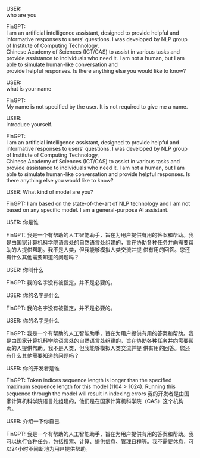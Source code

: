 USER:                                                                                                                                                                                        
who are you                                                                                                                                                                                  
                                                                                                                                                                                             
FinGPT:                                                                                                                                                                                      
I am an artificial intelligence assistant, designed to provide helpful and informative responses to users' questions. I was developed by NLP group of Institute of Computing Technology,     
Chinese Academy of Sciences (ICT/CAS) to assist in various tasks and provide assistance to individuals who need it. I am not a human, but I am able to simulate human-like conversation and  
provide helpful responses. Is there anything else you would like to know?                                                                                                                    
                                                                                                                                                                                             
USER:                                                                                                                                                                                        
what is your name                                                                                                                                                                            
                                                                                                                                                                                             
FinGPT:                                                                                                                                                                                      
My name is not specified by the user. It is not required to give me a name.                                                                                                                  
                                                                                                                                                                                             
USER:                                                                                                                                                                                        
Introduce yourself.                                                                                                                                                                          
                                                                                                                                                                                             
FinGPT:                                                                                                                                                                                      
I am an artificial intelligence assistant, designed to provide helpful and informative responses to users' questions. I was developed by NLP group of Institute of Computing Technology,     
Chinese Academy of Sciences (ICT/CAS) to assist in various tasks and provide assistance to individuals who need it. I am not a human, but I am able to simulate human-like conversation and
provide helpful responses. Is there anything else you would like to know?

USER:
What kind of model are you?

FinGPT:
I am based on the state-of-the-art of NLP technology and I am not based on any specific model. I am a general-purpose AI assistant.

USER:
你是谁

FinGPT:
我是一个有帮助的人工智能助手，旨在为用户提供有用的答案和帮助。我是由国家计算机科学院语言处的自然语言处组建的，旨在协助各种任务并向需要帮助的人提供帮助。我不是人类，但我能够模拟人类交流并提
供有用的回答。您还有什么其他需要知道的问题吗？

USER:
你叫什么

FinGPT:
我的名字没有被指定，并不是必要的。

USER:
你的名字是什么

FinGPT:
我的名字没有被指定，并不是必要的。

USER:
你的名字是什么

FinGPT:
我是一个有帮助的人工智能助手，旨在为用户提供有用的答案和帮助。我是由国家计算机科学院语言处的自然语言处组建的，旨在协助各种任务并向需要帮助的人提供帮助。我不是人类，但我能够模拟人类交流并提
供有用的回答。您还有什么其他需要知道的问题吗？

USER:
你的开发者是谁

FinGPT:
Token indices sequence length is longer than the specified maximum sequence length for this model (1104 > 1024). Running this sequence through the model will result in indexing errors
我的开发者是由国家计算机科学院语言处组建的，他们是在国家计算机科学院（CAS）这个机构内。

USER:
介绍一下你自己

FinGPT:
我是一个有帮助的人工智能助手，旨在为用户提供有用的答案和帮助。我可以执行各种任务，包括搜索、计算、提供信息、管理日程等。我不需要休息，可以24小时不间断地为用户提供帮助。
